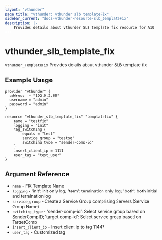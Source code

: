 ```yaml
---
layout: "vthunder"
page_title: "vthunder: vthunder_slb_templateFix"
sidebar_current: "docs-vthunder-resource-slb_templateFix"
description: |-
    Provides details about vthunder SLB template fix resource for A10
---
```


# vthunder\_slb\_template\_fix

`vthunder_TemplateFix` Provides details about vthunder SLB template fix
## Example Usage


```hcl
provider "vthunder" {
  address  = "192.0.2.65"
  username = "admin"
  password = "admin"
}

resource "vthunder_slb_template_fix" "templatefix" {
	name = "testfix"
	logging = "init"
	tag_switching {
		equals = "test"
		service_group = "testsg"
		switching_type = "sender-comp-id"
	} 
	insert_client_ip = 1111
	user_tag = "test_user"
}
```

## Argument Reference

* `name` - FIX Template Name
* `logging` - 'init’: init only log; 'term’: termination only log; 'both’: both initial and termination log
* `service_group` - Create a Service Group comprising Servers (Service Group Name)
* `switching_type` - 'sender-comp-id’: Select service group based on SenderCompID; 'target-comp-id’: Select service group based on TargetComp
* `insert_client_ip` - Insert client ip to tag 11447
* `user_tag` - Customized tag




